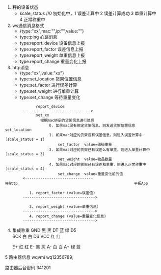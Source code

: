 1. 秤的设备状态
    - scale_status //0 初始化中，1 误差计算中 2 误差计算成功 3 单重计算中 4 正常称重中
2. ws通信消息格式
    - {type:"xx",mac:"",ip:"",value:""}
    - type:ping             心跳消息       
    - type:report_device    设备信息上报
    - type:report_factor    误差信息上报
    - type:report_weight    单重信息上报
    - type:report_change    重量变化上报
3. http消息
    - {type:"xx",value:"xx"}
    - type:set_location     货架位置信息
    - type:set_factor       进行误差计算
    - type:set_weight       进行单重计算
    - type:set_change       等待重量变化

```
              report_device                               
        ------------------------------->
              set_xx
                根据mac绑定的货架信息进行处理
                    0. 如果mac没有绑定货架信息，则发送货架位置信息set_location
                    1. 如果mac对应的货架没有误差信息，则进入误差计算中(scale_status = 1)     
                        set_factor  value=砝码重量
                    3. 如果mac对应的货架已有误差么有单重，则进入单重计算中(scale_status = 3) 
                        set_weight  value=物品数量
                    4. 如果mac对应的货架已有误差和单重，则进入正常称重中(scale_status = 4)   
                        set_change  value=重量变化前的值
        <-------------------------------
秤http                                                     平板App

           1. report_factor (value=误差值)
        --------------------------------->          

           3. report_weight (value=单重信息)
        --------------------------------->    
           4. report_change (value=重量变化信息)
        ---------------------------------> 
```


4. 集成称重 
    GND    黑 黑 
    DT     蓝 绿     D5  
    SCK    白 白     D6
    VCC    红 红


    E+    红  红
    E-    黑  灰
    A-    白  白
    A+    绿  蓝

5 路由器信息
wqvmi
wq12356789;

路由器后台密码 341201